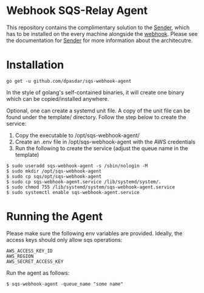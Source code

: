 # Webhook SQS-Relay Agent

This repository contains the complimentary solution to the [Sender](https://github.com/dpasdar/sqs-webhook-sender), which has to be installed on the every machine alongside the [webhook](https://github.com/adnanh/webhook). Please see the documentation for [Sender](https://github.com/dpasdar/sqs-webhook-sender) for more information about the architecutre.

# Installation
```
go get -u github.com/dpasdar/sqs-webhook-agent
```

In the style of golang's self-contained binaries, it will create one binary which can be copied/installed anywhere.

Optional, one can create a systemd unit file. A copy of the unit file can be found under the template/ directory. Follow the step below to create the service:

1. Copy the executable to /opt/sqs-webhook-agent/
2. Create an .env file in /opt/sqs-webhook-agent with the AWS credentials
3. Run the following to create the service (adjust the queue name in the template)
```
$ sudo useradd sqs-webhook-agent -s /sbin/nologin -M
$ sudo mkdir /opt/sqs-webhook-agent
$ sudo cp sqs/opt/sqs-webhook-agent
$ sudo cp sqs-webhook-agent.service /lib/systemd/system/.
$ sudo chmod 755 /lib/systemd/system/sqs-webhook-agent.service
$ sudo systemctl enable sqs-webhook-agent.service
```


# Running the Agent
Please make sure the following env variables are provided. Ideally, the access keys should only allow sqs operations:
```
AWS_ACCESS_KEY_ID
AWS_REGION
AWS_SECRET_ACCESS_KEY
```

Run the agent as follows:

```
$ sqs-webhook-agent -queue_name "some name"
```